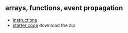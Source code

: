 ## arrays, functions, event propagation
* [instructions](https://docs.google.com/document/d/1i4GhMORsQLupNbT9f_YZrxB48RHSuB4IbvxKvrY2Xg4/edit?usp=sharing)
* [starter code](functions-starter.zip)  download the zip
